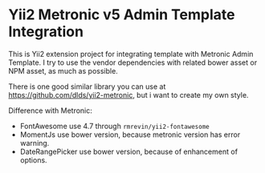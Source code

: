 Yii2 Metronic v5 Admin Template Integration
========================================

This is Yii2 extension project for integrating template with Metronic Admin Template. I try to use the vendor dependencies with related bower asset or NPM asset, as much as possible.

There is one good similar library you can use at https://github.com/dlds/yii2-metronic, but i want to create my own style.


Difference with Metronic:

- FontAwesome use 4.7 through `rmrevin/yii2-fontawesome`
- MomentJs use bower version, because metronic version has error warning.
- DateRangePicker use bower version, because of enhancement of options.

